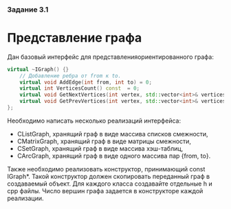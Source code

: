 ### Задание 3.1
# Представление графа
 
Дан базовый интерфейс для представленияориентированного графа:
```C++
virtual ~IGraph() {}
	// Добавление ребра от from к to.
    virtual void AddEdge(int from, int to) = 0;
    virtual int VerticesCount() const  = 0;
    virtual void GetNextVertices(int vertex, std::vector<int>& vertices) const = 0;
    virtual void GetPrevVertices(int vertex, std::vector<int>& vertices) const = 0;
};
```

Необходимо написать несколько реализаций интерфейса:
- CListGraph, хранящий граф в виде массива списков смежности,
- CMatrixGraph, хранящий граф в виде матрицы смежности,
- CSetGraph, хранящий граф в виде массива хэш-таблиц,
- CArcGraph, хранящий граф в виде одного массива пар {from, to}.  

Также необходимо реализовать конструктор, принимающий const IGraph*. Такой конструктор должен скопировать переданный граф в создаваемый объект.
Для каждого класса создавайте отдельные h и cpp файлы.
Число вершин графа задается в конструкторе каждой реализации.